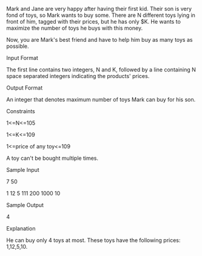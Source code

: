Mark and Jane are very happy after having their first kid. Their son is very fond of toys, so Mark wants to buy some. There are N different toys lying in front of him, tagged with their prices, but he has only $K. He wants to maximize the number of toys he buys with this money.

Now, you are Mark's best friend and have to help him buy as many toys as possible.

Input Format 

The first line contains two integers, N and K, followed by a line containing N space separated integers indicating the products' prices.

Output Format 

An integer that denotes maximum number of toys Mark can buy for his son.

Constraints 

1<=N<=105 

1<=K<=109 

1<=price of any toy<=109 

A toy can't be bought multiple times.

Sample Input

7 50

1 12 5 111 200 1000 10

Sample Output

4

Explanation

He can buy only 4 toys at most. These toys have the following prices: 1,12,5,10.
